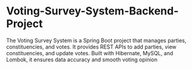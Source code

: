 # Voting-Survey-System-Backend-Project
The Voting Survey System is a Spring Boot project that manages parties, constituencies, and votes. It provides REST APIs to add parties, view constituencies, and update votes. Built with Hibernate, MySQL, and Lombok, it ensures data accuracy and smooth voting opinion
